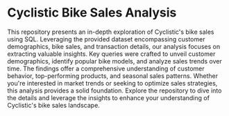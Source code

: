 # Cyclistic Bike Sales Analysis

This repository presents an in-depth exploration of Cyclistic's bike sales using SQL. Leveraging the provided dataset encompassing customer demographics, bike sales, and transaction details, our analysis focuses on extracting valuable insights. Key queries were crafted to unveil customer demographics, identify popular bike models, and analyze sales trends over time. The findings offer a comprehensive understanding of customer behavior, top-performing products, and seasonal sales patterns. Whether you're interested in market trends or seeking to optimize sales strategies, this analysis provides a solid foundation. Explore the repository to dive into the details and leverage the insights to enhance your understanding of Cyclistic's bike sales landscape.


